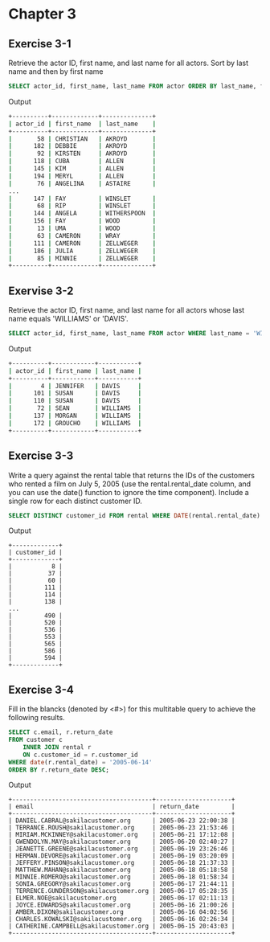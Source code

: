 # Chapter 3

## Exercise 3-1

Retrieve the actor ID, first name, and last name for all actors. Sort by last name and then by first name

```sql
SELECT actor_id, first_name, last_name FROM actor ORDER BY last_name, first_name;
```

Output 

```bash
+----------+-------------+--------------+
| actor_id | first_name  | last_name    |
+----------+-------------+--------------+
|       58 | CHRISTIAN   | AKROYD       |
|      182 | DEBBIE      | AKROYD       |
|       92 | KIRSTEN     | AKROYD       |
|      118 | CUBA        | ALLEN        |
|      145 | KIM         | ALLEN        |
|      194 | MERYL       | ALLEN        |
|       76 | ANGELINA    | ASTAIRE      |
...
|      147 | FAY         | WINSLET      |
|       68 | RIP         | WINSLET      |
|      144 | ANGELA      | WITHERSPOON  |
|      156 | FAY         | WOOD         |
|       13 | UMA         | WOOD         |
|       63 | CAMERON     | WRAY         |
|      111 | CAMERON     | ZELLWEGER    |
|      186 | JULIA       | ZELLWEGER    |
|       85 | MINNIE      | ZELLWEGER    |
+----------+-------------+--------------+
```

## Exervise 3-2

Retrieve the actor ID, first name, and last name for all actors whose last name equals 'WILLIAMS' or 'DAVIS'.

```sql
SELECT actor_id, first_name, last_name FROM actor WHERE last_name = 'WILLIAMS' OR last_name = 'DAVIS';
```

Output

```bash
+----------+------------+-----------+
| actor_id | first_name | last_name |
+----------+------------+-----------+
|        4 | JENNIFER   | DAVIS     |
|      101 | SUSAN      | DAVIS     |
|      110 | SUSAN      | DAVIS     |
|       72 | SEAN       | WILLIAMS  |
|      137 | MORGAN     | WILLIAMS  |
|      172 | GROUCHO    | WILLIAMS  |
+----------+------------+-----------+
```

## Exercise 3-3

Write a query against the rental table that returns the IDs of the customers who rented a film on July 5, 2005 (use the rental.rental_date column, and you can use the date() function to ignore the time component). Include a single row for each distinct customer ID.

```sql
SELECT DISTINCT customer_id FROM rental WHERE DATE(rental.rental_date) = "2005-07-05";
```

Output

```
+-------------+
| customer_id |
+-------------+
|           8 |
|          37 |
|          60 |
|         111 |
|         114 |
|         138 |
...
|         490 |
|         520 |
|         536 |
|         553 |
|         565 |
|         586 |
|         594 |
+-------------+
```

## Exercise 3-4

Fill in the blancks (denoted by <#>) for this multitable query to achieve the following results.

```sql
SELECT c.email, r.return_date
FROM customer c
    INNER JOIN rental r
    ON c.customer_id = r.customer_id
WHERE date(r.rental_date) = '2005-06-14'
ORDER BY r.return_date DESC;
```

Output
```
+---------------------------------------+---------------------+
| email                                 | return_date         |
+---------------------------------------+---------------------+
| DANIEL.CABRAL@sakilacustomer.org      | 2005-06-23 22:00:38 |
| TERRANCE.ROUSH@sakilacustomer.org     | 2005-06-23 21:53:46 |
| MIRIAM.MCKINNEY@sakilacustomer.org    | 2005-06-21 17:12:08 |
| GWENDOLYN.MAY@sakilacustomer.org      | 2005-06-20 02:40:27 |
| JEANETTE.GREENE@sakilacustomer.org    | 2005-06-19 23:26:46 |
| HERMAN.DEVORE@sakilacustomer.org      | 2005-06-19 03:20:09 |
| JEFFERY.PINSON@sakilacustomer.org     | 2005-06-18 21:37:33 |
| MATTHEW.MAHAN@sakilacustomer.org      | 2005-06-18 05:18:58 |
| MINNIE.ROMERO@sakilacustomer.org      | 2005-06-18 01:58:34 |
| SONIA.GREGORY@sakilacustomer.org      | 2005-06-17 21:44:11 |
| TERRENCE.GUNDERSON@sakilacustomer.org | 2005-06-17 05:28:35 |
| ELMER.NOE@sakilacustomer.org          | 2005-06-17 02:11:13 |
| JOYCE.EDWARDS@sakilacustomer.org      | 2005-06-16 21:00:26 |
| AMBER.DIXON@sakilacustomer.org        | 2005-06-16 04:02:56 |
| CHARLES.KOWALSKI@sakilacustomer.org   | 2005-06-16 02:26:34 |
| CATHERINE.CAMPBELL@sakilacustomer.org | 2005-06-15 20:43:03 |
+---------------------------------------+---------------------+
```
